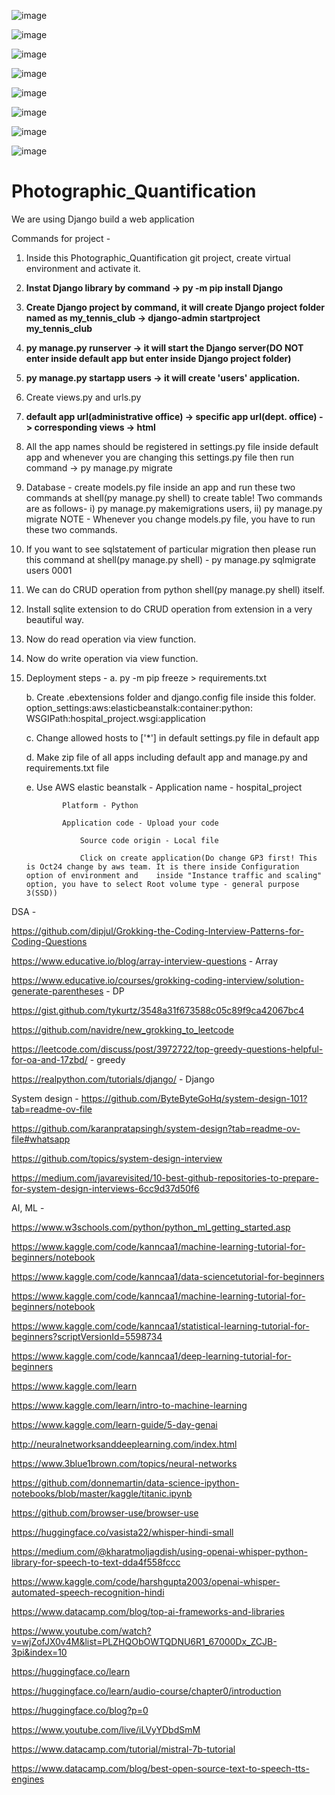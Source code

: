 






![image](https://github.com/user-attachments/assets/8d5192aa-7a60-4f0b-9e34-ef117039430b)






![image](https://github.com/user-attachments/assets/cb69620c-d93e-4adc-891f-75c0afe05314)





![image](https://github.com/user-attachments/assets/3206d8c1-e52a-4ed7-9f97-f6349d7ffe7d)





![image](https://github.com/user-attachments/assets/1d5a69f9-b40e-46cd-b747-e9008ad22c18)




![image](https://github.com/user-attachments/assets/e68cb387-06d9-4163-9915-7f4bcf608746)




![image](https://github.com/user-attachments/assets/a275814f-a53e-48dc-b2ec-6f0099f0d657)




![image](https://github.com/user-attachments/assets/c779a562-7d70-4cab-859b-f03e2f4d565c)




![image](https://github.com/user-attachments/assets/0d93b598-33ca-4390-82ab-3a7e3a90778f)
















# Photographic_Quantification

We are using Django build a web application



Commands for project - 
1. Inside this Photographic_Quantification git project, create virtual environment and activate it.
2. **Instat Django library by command -> py -m pip install Django**
3. **Create Django project by command, it will create Django project folder named as my_tennis_club -> django-admin startproject my_tennis_club**
4. **py manage.py runserver -> it will start the Django server(DO NOT enter inside default app but enter inside Django project folder)**
5. **py manage.py startapp users -> it will create 'users' application.**
6. Create views.py and urls.py
7. **default app url(administrative office) -> specific app url(dept. office) -> corresponding views -> html**
8. All the app names should be registered in settings.py file inside default app and whenever you are changing this settings.py file then run command -> py manage.py migrate
9. Database - create models.py file inside an app and run these two commands at shell(py manage.py shell) to create table! Two commands are as follows- i) py manage.py makemigrations users, ii) py manage.py migrate NOTE - Whenever you change models.py file, you have to run these two commands.
10. If you want to see sqlstatement of particular migration then please run this command at shell(py manage.py shell) - py manage.py sqlmigrate users 0001
11. We can do CRUD operation from python shell(py manage.py shell) itself.
12. Install sqlite extension to do CRUD operation from extension in a very beautiful way.
13. Now do read operation via view function.
14. Now do write operation via view function.

15. Deployment steps -
	a. py -m pip freeze > requirements.txt

	b. Create .ebextensions folder and django.config file inside this folder.
	      option_settings:aws:elasticbeanstalk:container:python:
	      WSGIPath:hospital_project.wsgi:application

 
	c. Change allowed hosts to ['*'] in default settings.py file in default app

 	d. Make zip file of all apps including default app and manage.py and requirements.txt file
	
 	e. Use AWS elastic beanstalk - 
	            Application name - hospital_project
    
	            Platform - Python

	            Application code - Upload your code

                    Source code origin - Local file

    	            Click on create application(Do change GP3 first! This is Oct24 change by aws team. It is there inside Configuration option of environment and    inside "Instance traffic and scaling" option, you have to select Root volume type - general purpose 3(SSD))


DSA - 

https://github.com/dipjul/Grokking-the-Coding-Interview-Patterns-for-Coding-Questions

https://www.educative.io/blog/array-interview-questions - Array

https://www.educative.io/courses/grokking-coding-interview/solution-generate-parentheses - DP

https://gist.github.com/tykurtz/3548a31f673588c05c89f9ca42067bc4

https://github.com/navidre/new_grokking_to_leetcode

https://leetcode.com/discuss/post/3972722/top-greedy-questions-helpful-for-oa-and-17zbd/ - greedy

https://realpython.com/tutorials/django/ - Django 



System design - 
https://github.com/ByteByteGoHq/system-design-101?tab=readme-ov-file

https://github.com/karanpratapsingh/system-design?tab=readme-ov-file#whatsapp

https://github.com/topics/system-design-interview

https://medium.com/javarevisited/10-best-github-repositories-to-prepare-for-system-design-interviews-6cc9d37d50f6


AI, ML - 

https://www.w3schools.com/python/python_ml_getting_started.asp

https://www.kaggle.com/code/kanncaa1/machine-learning-tutorial-for-beginners/notebook

https://www.kaggle.com/code/kanncaa1/data-sciencetutorial-for-beginners

https://www.kaggle.com/code/kanncaa1/machine-learning-tutorial-for-beginners/notebook

https://www.kaggle.com/code/kanncaa1/statistical-learning-tutorial-for-beginners?scriptVersionId=5598734

https://www.kaggle.com/code/kanncaa1/deep-learning-tutorial-for-beginners

https://www.kaggle.com/learn

https://www.kaggle.com/learn/intro-to-machine-learning

https://www.kaggle.com/learn-guide/5-day-genai

http://neuralnetworksanddeeplearning.com/index.html

https://www.3blue1brown.com/topics/neural-networks

https://github.com/donnemartin/data-science-ipython-notebooks/blob/master/kaggle/titanic.ipynb

https://github.com/browser-use/browser-use

https://huggingface.co/vasista22/whisper-hindi-small

https://medium.com/@kharatmoljagdish/using-openai-whisper-python-library-for-speech-to-text-dda4f558fccc

https://www.kaggle.com/code/harshgupta2003/openai-whisper-automated-speech-recognition-hindi

https://www.datacamp.com/blog/top-ai-frameworks-and-libraries

https://www.youtube.com/watch?v=wjZofJX0v4M&list=PLZHQObOWTQDNU6R1_67000Dx_ZCJB-3pi&index=10

https://huggingface.co/learn

https://huggingface.co/learn/audio-course/chapter0/introduction

https://huggingface.co/blog?p=0

https://www.youtube.com/live/iLVyYDbdSmM

https://www.datacamp.com/tutorial/mistral-7b-tutorial

https://www.datacamp.com/blog/best-open-source-text-to-speech-tts-engines








